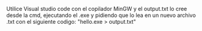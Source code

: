 Utilice Visual studio code con el copilador MinGW y el output.txt lo cree desde la cmd, ejecutando el .exe y pidiendo que lo lea en un nuevo archivo .txt con el siguiente codigo: "hello.exe > output.txt"
